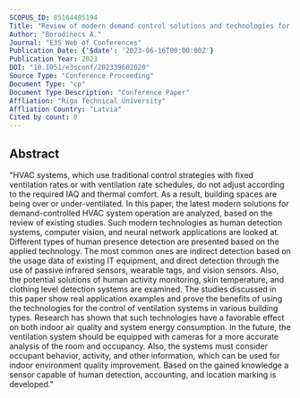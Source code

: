 ```yaml
---
SCOPUS_ID: 85164485194
Title: "Review of modern demand control solutions and technologies for HVAC operation"
Author: "Borodinecs A."
Journal: "E3S Web of Conferences"
Publication Date: {'$date': '2023-06-16T00:00:00Z'}
Publication Year: 2023
DOI: "10.1051/e3sconf/202339602020"
Source Type: "Conference Proceeding"
Document Type: "cp"
Document Type Description: "Conference Paper"
Affliation: "Riga Technical University"
Affliation Country: "Latvia"
Cited by count: 0
---
```


## Abstract
"HVAC systems, which use traditional control strategies with fixed ventilation rates or with ventilation rate schedules, do not adjust according to the required IAQ and thermal comfort. As a result, building spaces are being over or under-ventilated. In this paper, the latest modern solutions for demand-controlled HVAC system operation are analyzed, based on the review of existing studies. Such modern technologies as human detection systems, computer vision, and neural network applications are looked at. Different types of human presence detection are presented based on the applied technology. The most common ones are indirect detection based on the usage data of existing IT equipment, and direct detection through the use of passive infrared sensors, wearable tags, and vision sensors. Also, the potential solutions of human activity monitoring, skin temperature, and clothing level detection systems are examined. The studies discussed in this paper show real application examples and prove the benefits of using the technologies for the control of ventilation systems in various building types. Research has shown that such technologies have a favorable effect on both indoor air quality and system energy consumption. In the future, the ventilation system should be equipped with cameras for a more accurate analysis of the room and occupancy. Also, the systems must consider occupant behavior, activity, and other information, which can be used for indoor environment quality improvement. Based on the gained knowledge a sensor capable of human detection, accounting, and location marking is developed."
